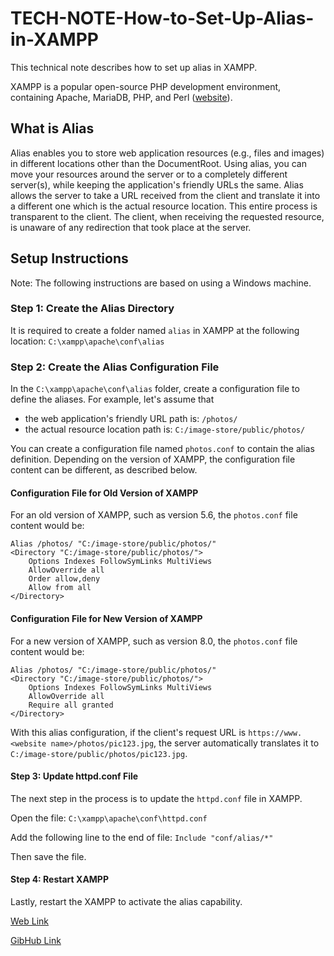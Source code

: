 # TECH-NOTE-How-to-Set-Up-Alias-in-XAMPP
This technical note describes how to set up alias in XAMPP. 

XAMPP is a popular open-source PHP development environment, containing Apache, MariaDB, PHP, and Perl ([website](https://www.apachefriends.org/)).

## What is Alias
Alias enables you to store web application resources (e.g., files and images) in different locations other than the DocumentRoot. Using alias, you can move your resources around the server or to a completely different server(s), while keeping the application's friendly URLs the same. Alias allows the server to take a URL received from the client and translate it into a different one which is the actual resource location. This entire process is transparent to the client. The client, when receiving the requested resource, is unaware of any redirection that took place at the server. 

## Setup Instructions
Note: The following instructions are based on using a Windows machine.

### Step 1: Create the Alias Directory
It is required to create a folder named `alias` in XAMPP at the following location:
`C:\xampp\apache\conf\alias`

### Step 2: Create the Alias Configuration File
In the `C:\xampp\apache\conf\alias` folder, create a configuration file to define the aliases.
For example, let's assume that
- the web application's friendly URL path is: `/photos/`
- the actual resource location path is: `C:/image-store/public/photos/`

You can create a configuration file named `photos.conf` to contain the alias definition. Depending on the version of XAMPP, the configuration file content can be different, as described below.

#### Configuration File for Old Version of XAMPP
For an old version of XAMPP, such as version 5.6, the `photos.conf` file content would be:
```
Alias /photos/ "C:/image-store/public/photos/"
<Directory "C:/image-store/public/photos/">
    Options Indexes FollowSymLinks MultiViews
    AllowOverride all
    Order allow,deny
    Allow from all
</Directory>
```

#### Configuration File for New Version of XAMPP
For a new version of XAMPP, such as version 8.0, the `photos.conf` file content would be:
```
Alias /photos/ "C:/image-store/public/photos/"
<Directory "C:/image-store/public/photos/">
    Options Indexes FollowSymLinks MultiViews
    AllowOverride all
    Require all granted
</Directory>
```

With this alias configuration, if the client's request URL is `https://www.<website name>/photos/pic123.jpg`, the server automatically translates it to `C:/image-store/public/photos/pic123.jpg`.

#### Step 3: Update httpd.conf File
The next step in the process is to update the `httpd.conf` file in XAMPP.

Open the file: `C:\xampp\apache\conf\httpd.conf`

Add the following line to the end of file: `Include "conf/alias/*"`

Then save the file.

#### Step 4: Restart XAMPP
Lastly, restart the XAMPP to activate the alias capability.

[Web Link](https://johnnylaicode.github.io/TECH-NOTE-How-to-Set-Up-Alias-in-XAMPP)

[GibHub Link](https://github.com/johnnylaicode/TECH-NOTE-How-to-Set-Up-Alias-in-XAMPP)